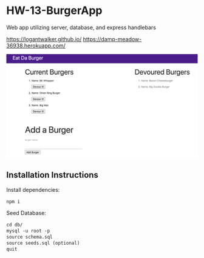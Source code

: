# HW-13-BurgerApp
Web app utilizing server, database, and express handlebars

https://logantwalker.github.io/
https://damp-meadow-36938.herokuapp.com/

![Home Page](public/assets/readme.png)


## Installation Instructions
Install dependencies:
 ``` 
 npm i 
 ```
Seed Database:

```
cd db/
mysql -u root -p 
source schema.sql
source seeds.sql (optional)
quit
```

